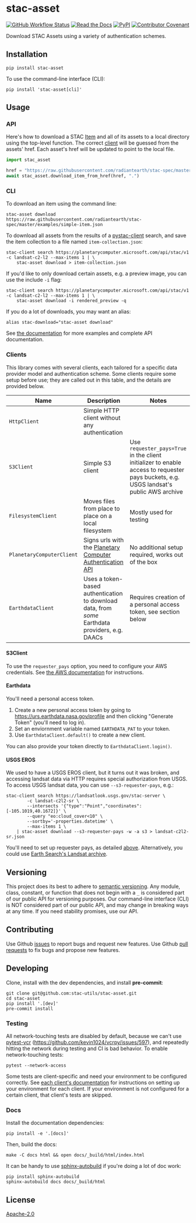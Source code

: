 # stac-asset

[![GitHub Workflow Status](https://img.shields.io/github/actions/workflow/status/stac-utils/stac-asset/ci.yaml?style=for-the-badge)](https://github.com/stac-utils/stac-asset/actions/workflows/ci.yaml)
[![Read the Docs](https://img.shields.io/readthedocs/stac-asset?style=for-the-badge)](https://stac-asset.readthedocs.io/en/stable/)
[![PyPI](https://img.shields.io/pypi/v/stac-asset?style=for-the-badge)](https://pypi.org/project/stac-asset)
[![Contributor Covenant](https://img.shields.io/badge/Contributor%20Covenant-2.1-4baaaa.svg?style=for-the-badge)](./CODE_OF_CONDUCT)

Download STAC Assets using a variety of authentication schemes.

## Installation

```shell
pip install stac-asset
```

To use the command-line interface (CLI):

```shell
pip install 'stac-asset[cli]'
```

## Usage

### API

Here's how to download a STAC [Item](https://github.com/radiantearth/stac-spec/blob/master/item-spec/item-spec.md) and all of its assets to a local directory using the top-level function.
The correct [client](#clients) will be guessed from the assets' href.
Each asset's href will be updated to point to the local file.

```python
import stac_asset

href = "https://raw.githubusercontent.com/radiantearth/stac-spec/master/examples/simple-item.json"
await stac_asset.download_item_from_href(href, ".")
```

### CLI

To download an item using the command line:

```shell
stac-asset download https://raw.githubusercontent.com/radiantearth/stac-spec/master/examples/simple-item.json
```

To download all assets from the results of a [pystac-client](https://github.com/stac-utils/pystac-client) search, and save the item collection to a file named `item-collection.json`:

```shell
stac-client search https://planetarycomputer.microsoft.com/api/stac/v1 -c landsat-c2-l2 --max-items 1 | \
    stac-asset download > item-collection.json
```

If you'd like to only download certain assets, e.g. a preview image, you can use the include `-i` flag:

```shell
stac-client search https://planetarycomputer.microsoft.com/api/stac/v1 -c landsat-c2-l2 --max-items 1 | \
    stac-asset download -i rendered_preview -q
```

If you do a lot of downloads, you may want an alias:

```shell
alias stac-download="stac-asset download"
```

See [the documentation](https://stac-asset.readthedocs.io/en/stable/index.html) for more examples and complete API documentation.

### Clients

This library comes with several clients, each tailored for a specific data provider model and authentication scheme.
Some clients require some setup before use; they are called out in this table, and the details are provided below.

| Name | Description | Notes |
| -- | -- | -- |
| `HttpClient` | Simple HTTP client without any authentication | |
| `S3Client` | Simple S3 client | Use `requester_pays=True` in the client initializer to enable access to requester pays buckets, e.g. USGS landsat's public AWS archive |
| `FilesystemClient` | Moves files from place to place on a local filesystem | Mostly used for testing |
| `PlanetaryComputerClient` | Signs urls with the [Planetary Computer Authentication API](https://planetarycomputer.microsoft.com/docs/reference/sas/) | No additional setup required, works out of the box |
| `EarthdataClient` | Uses a token-based authentication to download data, from _some_ Earthdata providers, e.g. DAACs | Requires creation of a personal access token, see section below |

#### S3Client

To use the `requester_pays` option, you need to configure your AWS credentials.
See [the AWS documentation](https://docs.aws.amazon.com/cli/latest/userguide/cli-configure-files.html) for instructions.

#### Earthdata

You'll need a personal access token.

1. Create a new personal access token by going to <https://urs.earthdata.nasa.gov/profile> and then clicking "Generate Token" (you'll need to log in).
2. Set an enviornment variable named `EARTHDATA_PAT` to your token.
3. Use `EarthdataClient.default()` to create a new client.

You can also provide your token directly to `EarthdataClient.login()`.

#### USGS EROS

We used to have a USGS EROS client, but it turns out it was broken, and accessing landsat data via HTTP requires special authorization from USGS.
To access USGS landsat data, you can use `--s3-requester-pays`, e.g.:

```shell
stac-client search https://landsatlook.usgs.gov/stac-server \
        -c landsat-c2l2-sr \
        --intersects '{"type":"Point","coordinates":[-105.1019,40.1672]}' \
        --query "eo:cloud_cover<10" \
        --sortby='-properties.datetime' \
        --max-items 1 \
    | stac-asset download --s3-requester-pays -w -a s3 > landsat-c2l2-sr.json
```

You'll need to set up requester pays, as detailed [above](#s3client).
Alternatively, you could use [Earth Search's Landsat archive](https://earth-search.aws.element84.com/v1/collections/landsat-c2-l2).

## Versioning

This project does its best to adhere to [semantic versioning](https://semver.org/).
Any module, class, constant, or function that does not begin with a `_` is considered part of our public API for versioning purposes.
Our command-line interface (CLI) is NOT considered part of our public API, and may change in breaking ways at any time.
If you need stability promises, use our API.

## Contributing

Use Github [issues](https://github.com/stac-utils/stac-asset/issues) to report bugs and request new features.
Use Github [pull requests](https://github.com/stac-utils/stac-asset/pulls) to fix bugs and propose new features.

## Developing

Clone, install with the dev dependencies, and install **pre-commit**:

```shell
git clone git@github.com:stac-utils/stac-asset.git
cd stac-asset
pip install '.[dev]'
pre-commit install
```

### Testing

All network-touching tests are disabled by default, because we can't use [pytest-vcr](https://pytest-vcr.readthedocs.io/en/latest/) (<https://github.com/kevin1024/vcrpy/issues/597>), and repeatedly hitting the network during testing and CI is bad behavior.
To enable network-touching tests:

```shell
pytest --network-access
```

Some tests are client-specific and need your environment to be configured correctly.
See [each client's documentation](#clients) for instructions on setting up your environment for each client.
If your environment is not configured for a certain client, that client's tests are skipped.

### Docs

Install the documentation dependencies:

```shell
pip install -e '.[docs]'
```

Then, build the docs:

```shell
make -C docs html && open docs/_build/html/index.html
```

It can be handy to use [sphinx-autobuild](https://pypi.org/project/sphinx-autobuild/) if you're doing a lot of doc work:

```shell
pip install sphinx-autobuild
sphinx-autobuild docs docs/_build/html
```

## License

[Apache-2.0](https://github.com/stac-utils/stac-asset/blob/main/LICENSE)
